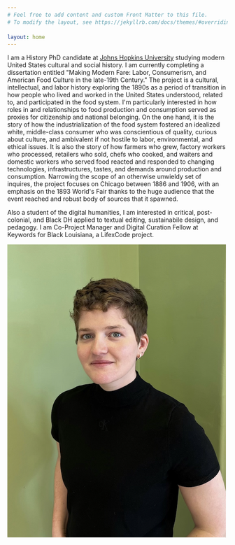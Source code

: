 ```yaml
---
# Feel free to add content and custom Front Matter to this file.
# To modify the layout, see https://jekyllrb.com/docs/themes/#overriding-theme-defaults

layout: home
---
```

I am a History PhD candidate at [Johns Hopkins University](https://history.jhu.edu/directory/elena-palazzolo/) studying modern United States cultural and social history. I am currently completing a dissertation entitled "Making Modern Fare: Labor, Consumerism, and American Food Culture in the late-19th Century." The project is a cultural, intellectual, and labor history exploring the 1890s as a period of transition in how people who lived and worked in the United States understood, related to, and participated in the food system. I'm particularly interested in how roles in and relationships to food production and consumption served as proxies for citizenship and national belonging. On the one hand, it is the story of how the industrialization of the food system fostered an idealized white, middle-class consumer who was conscientious of quality, curious about culture, and ambivalent if not hostile to labor, environmental, and ethical issues. It is also the story of how farmers who grew, factory workers who processed, retailers who sold, chefs who cooked, and waiters and domestic workers who served food reacted and responded to changing technologies, infrastructures, tastes, and demands around production and consumption. Narrowing the scope of an otherwise unwieldy set of inquires, the project focuses on Chicago between 1886 and 1906, with an emphasis on the 1893 World's Fair thanks to the huge audience that the event reached and robust body of sources that it spawned.  
  
Also a student of the digital humanities, I am interested in critical, post-colonial, and Black DH applied to textual editing, sustainabile design, and pedagogy. I am Co-Project Manager and Digital Curation Fellow at Keywords for Black Louisiana, a LifexCode project.

![headshot](/palazzolo_headshot.png)
